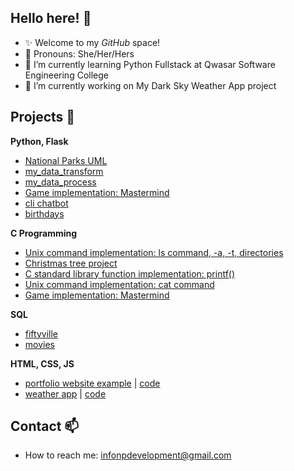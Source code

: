 ## Hello here! 👋

* ✨ Welcome to my _GitHub_ space!
* 🙂 Pronouns: She/Her/Hers
* 🌱 I’m currently learning Python Fullstack at Qwasar Software Engineering College
* 🔭 I’m currently working on My Dark Sky Weather App project


## Projects 📂


**Python, Flask**
* [National Parks UML](https://github.com/nataliepcodes/national_parks_uml)
* [my_data_transform](https://github.com/nataliepcodes/my_data_transform)
* [my_data_process](https://github.com/nataliepcodes/my_data_process)
* [Game implementation: Mastermind](https://github.com/nataliepcodes/my_mastermind_python)
* [cli chatbot](https://github.com/nataliepcodes/ChatBot_CL)
* [birthdays](https://github.com/nataliepcodes/CS50-Birthdays-App-Project)

  
**C Programming**
* [Unix command implementation: ls command, -a, -t, directories](https://github.com/nataliepcodes/My-Ls)
* [Christmas tree project](https://github.com/nataliepcodes/Christmas-Tree-Project)
* [C standard library function implementation: printf()](https://github.com/nataliepcodes/My-Printf)
* [Unix command implementation: cat command](https://github.com/nataliepcodes/Cat-Command)
* [Game implementation: Mastermind](https://github.com/nataliepcodes/Mastermind) 


**SQL**
* [fiftyville](https://github.com/nataliepcodes/fiftyville)
* [movies](https://github.com/nataliepcodes/SQL-movies)

**HTML, CSS, JS**
* [portfolio website example](https://nataliep-portfolio.netlify.app/) | [code](https://github.com/nataliepcodes/Portfolio-Website-nataliep) 
* [weather app](https://upbeat-hypatia-8a3802.netlify.app/) | [code](https://github.com/nataliepcodes/weather-app-project)

## Contact 📫
* How to reach me: infonpdevelopment@gmail.com
